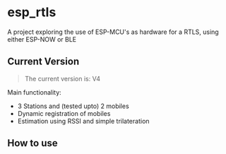 # esp_rtls
A project exploring the use of ESP-MCU's as hardware for a RTLS, using either ESP-NOW or BLE

## Current Version
> The current version is: V4

Main functionality: 
- 3 Stations and (tested upto) 2 mobiles
- Dynamic registration of mobiles
- Estimation using RSSI and simple trilateration

## How to use
